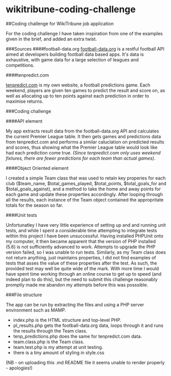 # wikitribune-coding-challenge
##Coding challenge for WikiTribune job application

For the coding challenge I have taken inspiration from one of the examples given in the brief, and added an extra twist.  

###Sources
####football-data.org
[football-data.org](http://api.football-data.org/index) is a restful football API aimed at developers building football data based apps.  It's data is exhaustive, with game data for a large selection of leagues and competitions.

####tenpredict.com

[tenpredict.com](http://www.tenpredict.com) is my own website, a football predictions game.  Each weekend, players are given ten games to predict the result and score on, as well as allocating up to ten points against each prediction in order to maximise returns.  

###Coding challenge

####API element

My app extracts result data from the football-data.org API and calculates the current Premier League table.  It then gets games and predictions data from tenpredict.com and performs a similar caluclation on predicted results and scores, thus showing what the Premier League table would look like had each prediction come true.  _(Since tenpredict.com only uses weekend fixtures, there are fewer predictions for each team than actual games)_.

####Object Oriented element

I created a simple Team class that was used to retain key properies for each club ($team\_name, $total\_games\_played, $total\_points, $total\_goals\_for and $total\_goals\_against), and a method to take the home and away points for each game and update these properties accordingly.  After looping through all the results, each instance of the Team object contained the appropritate totals for the season so far.

####Unit tests

Unfortunatley I have very little experience of setting up and and running unit tests, and while I spent a considerable time attempting to integrate tests within this project I have been unsuccessful.  Having installed PHPUnit onto my computer, it then became apparent that the version of PHP installed (5.6) is not sufficiently advanced to work.  Attempts to upgrade the PHP version failed, so I was unable to run tests.  Similarly, as my Team class does not return anything, just maintains properties, I did not find examples of tests that asses the value of these properties after the test.  As such, the provided test may well be quite wide of the mark.  With more time I would have spent time working through an online course to get up to speed (and indeed plan to do this), but the need to submit this challenge reasonably promptly made me abandon my attempts before this was posssible.

###File structure

The app can be run by extracting the files and using a PHP server environment such as MAMP.  

* index.php is the HTML structure and top-level PHP.
* pl_results.php gets the football-data.org data, loops through it and runs the results through the Team class.
* tenp_predictions.php does the same for tenpredict.com data.
* team.class.php is the Team class.
* team.test.php is my attempt at unit testing.
* there is a tiny amount of styling in style.css

(NB - on uploading this .md README file it seems unable to render properly - apologies!)
